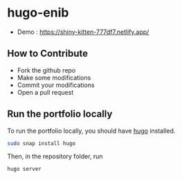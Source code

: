 # hugo-enib

* Demo : https://shiny-kitten-777df7.netlify.app/

## How to Contribute

* Fork the github repo
* Make some modifications
* Commit your modifications
* Open a pull request

## Run the portfolio locally
To run the portfolio locally, you should have [hugo](https://gohugo.io) installed.
```bash
sudo snap install hugo
```
Then, in the repository folder, run
```bash
hugo server
```